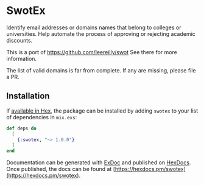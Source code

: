 # SwotEx

Identify email addresses or domains names that belong to colleges or universities. Help automate the process of approving or rejecting academic discounts.


This is a port of https://github.com/leereilly/swot See there for more information.

The list of valid domains is far from complete. If any are missing, please file a PR. 

## Installation

If [available in Hex](https://hex.pm/docs/publish), the package can be installed
by adding `swotex` to your list of dependencies in `mix.exs`:

```elixir
def deps do
  [
    {:swotex, "~> 1.0.0"}
  ]
end
```

Documentation can be generated with [ExDoc](https://github.com/elixir-lang/ex_doc)
and published on [HexDocs](https://hexdocs.pm). Once published, the docs can
be found at [https://hexdocs.pm/swotex](https://hexdocs.pm/swotex).

